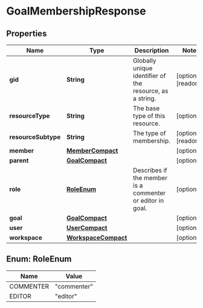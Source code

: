 

# GoalMembershipResponse


## Properties

| Name | Type | Description | Notes |
|------------ | ------------- | ------------- | -------------|
|**gid** | **String** | Globally unique identifier of the resource, as a string. |  [optional] [readonly] |
|**resourceType** | **String** | The base type of this resource. |  [optional] |
|**resourceSubtype** | **String** | The type of membership. |  [optional] [readonly] |
|**member** | [**MemberCompact**](MemberCompact.md) |  |  [optional] |
|**parent** | [**GoalCompact**](GoalCompact.md) |  |  [optional] |
|**role** | [**RoleEnum**](#RoleEnum) | Describes if the member is a commenter or editor in goal. |  [optional] |
|**goal** | [**GoalCompact**](GoalCompact.md) |  |  [optional] |
|**user** | [**UserCompact**](UserCompact.md) |  |  [optional] |
|**workspace** | [**WorkspaceCompact**](WorkspaceCompact.md) |  |  [optional] |



## Enum: RoleEnum

| Name | Value |
|---- | -----|
| COMMENTER | &quot;commenter&quot; |
| EDITOR | &quot;editor&quot; |



